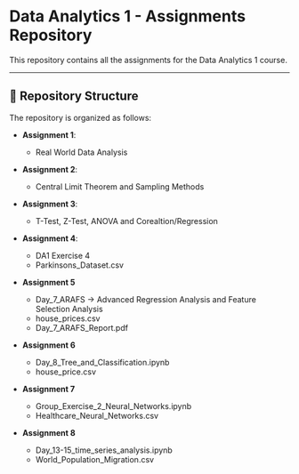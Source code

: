 # Data Analytics 1 - Assignments Repository
 
This repository contains all the assignments for the Data Analytics 1 course.

----------------------------------------

## 📂 Repository Structure

The repository is organized as follows:

- **Assignment 1**:
  - Real World Data Analysis

- **Assignment 2**:
  - Central Limit Theorem and Sampling Methods
  
- **Assignment 3**:
  - T-Test, Z-Test, ANOVA and Corealtion/Regression

- **Assignment 4**:
  - DA1 Exercise 4
  - Parkinsons_Dataset.csv

- **Assignment 5**
  - Day_7_ARAFS -> Advanced Regression Analysis and Feature Selection Analysis
  - house_prices.csv
  - Day_7_ARAFS_Report.pdf
     
- **Assignment 6**
  - Day_8_Tree_and_Classification.ipynb
  - house_price.csv

- **Assignment 7**
  - Group_Exercise_2_Neural_Networks.ipynb
  - Healthcare_Neural_Networks.csv
 
- **Assignment 8**
  - Day_13-15_time_series_analysis.ipynb
  - World_Population_Migration.csv   
